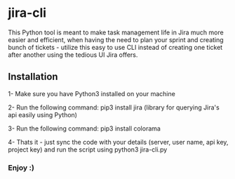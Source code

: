 # jira-cli
This Python tool is meant to make task management life in Jira much more easier and efficient, when having the need to plan your sprint and creating bunch of tickets - 
utilize this easy to use CLI instead of creating one ticket after another using the tedious UI Jira offers.

## Installation ##
1- Make sure you have Python3 installed on your machine

2- Run the following command: pip3 install jira (library for querying Jira's api easily using Python)

3- Run the following command: pip3 install colorama

4- Thats it - just sync the code with your details (server, user name, api key, project key) and run the script using python3 jira-cli.py

### Enjoy :) ###
